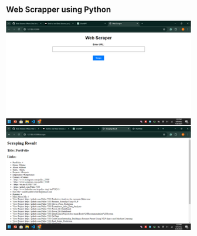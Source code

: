 ## Web Scrapper using Python



<div align="center">
  <img alt="Demo" src="https://github.com/Pallav7533/Web_Scraper/blob/main/images/main.png" />
</div>


<div align="center">
  <img alt="Demo" src="https://github.com/Pallav7533/Web_Scraper/blob/main/images/result.png" />
</div>

